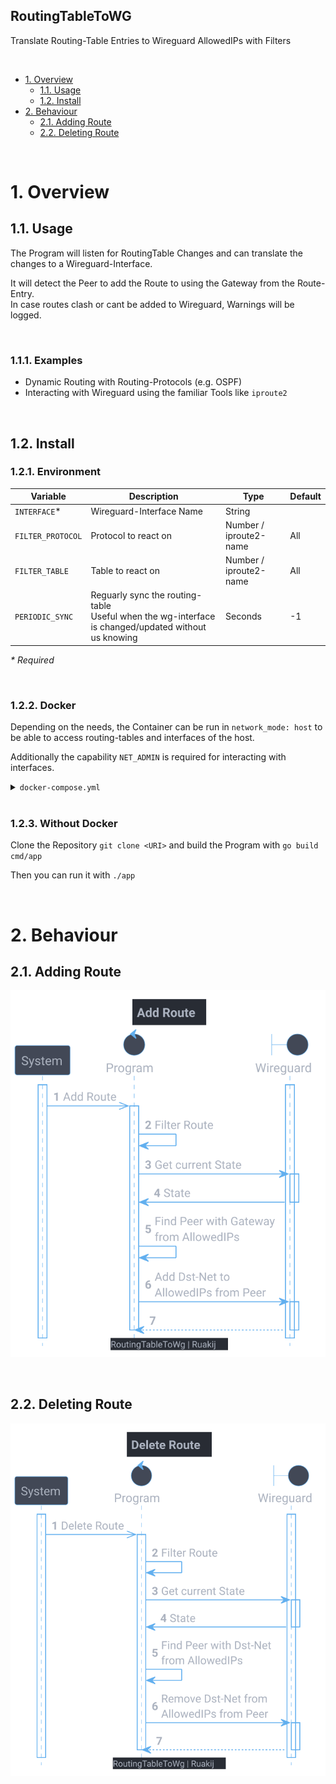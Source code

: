 RoutingTableToWG
--

Translate Routing-Table Entries to Wireguard AllowedIPs with Filters

<br>

<!-- TOC -->
- [1. Overview](#1-overview)
  - [1.1. Usage](#11-usage)
  - [1.2. Install](#12-install)
- [2. Behaviour](#2-behaviour)
  - [2.1. Adding Route](#21-adding-route)
  - [2.2. Deleting Route](#22-deleting-route)
<!-- /TOC -->

<br>

# 1. Overview 

## 1.1. Usage

The Program will listen for RoutingTable Changes and can translate the changes to a Wireguard-Interface.

It will detect the Peer to add the Route to using the Gateway from the Route-Entry.<br>
In case routes clash or cant be added to Wireguard, Warnings will be logged.

<br>

### 1.1.1. Examples

- Dynamic Routing with Routing-Protocols (e.g. OSPF)
- Interacting with Wireguard using the familiar Tools like `iproute2`

<br>

## 1.2. Install

### 1.2.1. Environment

Variable|Description|Type|Default
-|-|-|-
`INTERFACE`*      | Wireguard-Interface Name | String       |
`FILTER_PROTOCOL` | Protocol to react on | Number / iproute2-name  | All
`FILTER_TABLE`    | Table to react on | Number / iproute2-name  | All
`PERIODIC_SYNC`   | Reguarly sync the routing-table <br> Useful when the wg-interface is changed/updated without us knowing  | Seconds  | -1

*\* Required*

<br>

### 1.2.2. Docker

Depending on the needs, the Container can be run in `network_mode: host` to be able to access routing-tables and interfaces of the host.

Additionally the capability `NET_ADMIN` is required for interacting with interfaces.

<details><summary><code>docker-compose.yml</code></summary>

```yaml
version: '3'

services:
  routingtabletowg:
    image: ruakij/routingtabletowg
    restart: unless-stopped
    network_mode: host
    cap_add:
      - NET_ADMIN
    environment:
      - INTERFACE=<wgInterfaceName or empty for wg0>
```
</details>

<br>

### 1.2.3. Without Docker

Clone the Repository `git clone <URI>` and build the Program with `go build cmd/app`

Then you can run it with `./app`

<br>

# 2. Behaviour

## 2.1. Adding Route

![](doc/add-route.svg)

<br>

## 2.2. Deleting Route

![](doc/del-route.svg)
